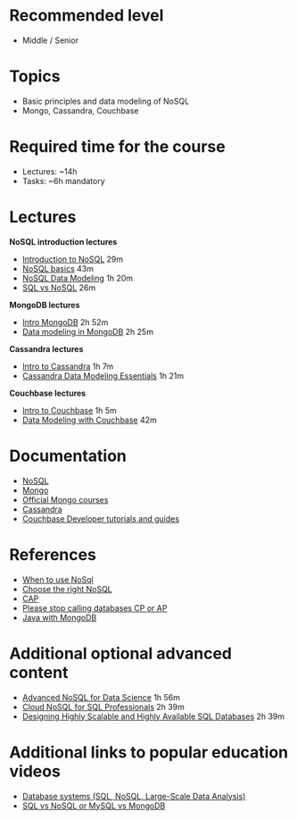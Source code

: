 **Recommended level**
=======================
- Middle / Senior


**Topics**
=======================
- Basic principles and data modeling of NoSQL
- Mongo, Cassandra, Couchbase


**Required time for the course**
=======================
- Lectures: ~14h
- Tasks: ~6h mandatory


**Lectures**
=======================

**NoSQL introduction lectures**
- [Introduction to NoSQL](https://learn.epam.com/detailsPage?id=4b830ad3-0f3f-4481-b36b-7de41117cfd7) 29m
- [NoSQL basics](https://learn.epam.com/detailsPage?id=b6caac6b-afbc-4c0f-9f17-ebc862603cf3) 43m
- [NoSQL Data Modeling](https://learn.epam.com/detailsPage?id=24fd1c96-1900-4aec-b2aa-0eb72723a503) 1h 20m
- [SQL vs NoSQL](https://learn.epam.com/detailsPage?id=fd1bccbb-41d7-4add-a59a-73f5a5b9de38) 26m

**MongoDB lectures**
- [Intro MongoDB](https://www.linkedin.com/learning/learning-mongodb-17360744/modern-database-and-application-design-with-mongodb) 2h 52m
- [Data modeling in MongoDB](https://learn.epam.com/detailsPage?id=3cad1cad-1f8c-42fd-9915-5fc298d50a26) 2h 25m

**Cassandra lectures**
- [Intro to Cassandra](https://www.linkedin.com/learning/introduction-to-cassandra) 1h 7m
- [Cassandra Data Modeling Essentials](https://learn.epam.com/detailsPage?id=dd039d59-9151-45f4-92ac-9f7cb4ca9f18) 1h 21m

**Couchbase lectures**
- [Intro to Couchbase](https://learn.epam.com/detailsPage?id=139a50e1-78f2-4a04-ab0e-c20f50067271) 1h 5m
- [Data Modeling with Couchbase](https://www.youtube.com/watch?v=2nGPOSIJeNg) 42m


**Documentation**
=======================
- [NoSQL](http://nosql-database.org/)
- [Mongo](https://docs.mongodb.com/tutorials/)
- [Official Mongo courses](https://university.mongodb.com/)
- [Cassandra](http://cassandra.apache.org/doc/latest/)
- [Couchbase Developer tutorials and guides](https://docs.couchbase.com/server/current/develop/intro.html)


**References** 
=======================
- [When to use NoSql](https://blog.panoply.io/sql-or-nosql-that-is-the-question)
- [Choose the right NoSQL](https://www.infoworld.com/article/3260184/how-to-choose-the-right-nosql-database.html)
- [CAP](https://mwhittaker.github.io/blog/an_illustrated_proof_of_the_cap_theorem/)
- [Please stop calling databases CP or AP](https://martin.kleppmann.com/2015/05/11/please-stop-calling-databases-cp-or-ap.html)
- [Java with MongoDB](https://www.mongodb.com/blog/post/getting-started-with-mongodb-and-java-part-i)


**Additional optional advanced content**
=======================
- [Advanced NoSQL for Data Science](https://learn.epam.com/detailsPage?id=6999b75a-7ff1-4628-8442-f95ecae7888b) 1h 56m
- [Cloud NoSQL for SQL Professionals](https://learn.epam.com/detailsPage?id=a07a619f-701f-4e63-8fba-5b86086e85cd) 2h 39m
- [Designing Highly Scalable and Highly Available SQL Databases](https://learn.epam.com/detailsPage?id=44a6c487-bcf9-4108-a808-6c1afc88ce3b) 2h 39m

**Additional links to popular education videos**
=======================
- [Database systems (SQL, NoSQL, Large-Scale Data Analysis)](https://www.youtube.com/watch?v=4cWkVbC2bNE) 
- [SQL vs NoSQL or MySQL vs MongoDB](https://www.youtube.com/watch?v=ZS_kXvOeQ5Y)
